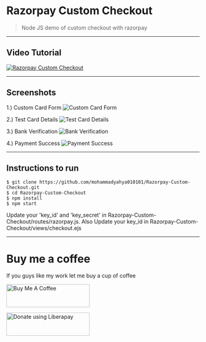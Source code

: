 # Razorpay Custom Checkout

> <Subtitle>
> Node JS demo of custom checkout with razorpay

---
 
## Video Tutorial
[![Razorpay Custom Checkout](https://i.imgur.com/C9F6cmu.jpeg)](https://youtu.be/vF9Qhp7KoGg "Razorpay Custom Checkout")
  
---

## Screenshots

1.) Custom Card Form
![Custom Card Form](https://raw.githubusercontent.com/mohammadyahya010101/Razorpay-Custom-Checkout/main/images/1.png)

2.) Test Card Details
![Test Card Details](https://raw.githubusercontent.com/mohammadyahya010101/Razorpay-Custom-Checkout/main/images/2.png)

3.) Bank Verification
![Bank Verification](https://raw.githubusercontent.com/mohammadyahya010101/Razorpay-Custom-Checkout/main/images/3.png)

4.) Payment Success
![Payment Success](https://raw.githubusercontent.com/mohammadyahya010101/Razorpay-Custom-Checkout/main/images/4.png)

---
## Instructions to run

```
$ git clone https://github.com/mohammadyahya010101/Razorpay-Custom-Checkout.git
$ cd Razorpay-Custom-Checkout
$ npm install
$ npm start
```

Update your 'key_id' and 'key_secret' in Razorpay-Custom-Checkout/routes/razorpay.js.
Also Update your key_id in  Razorpay-Custom-Checkout/views/checkout.ejs 

 ---
# Buy me a coffee
If you guys like my work let me buy a cup of coffee

<a href="https://www.buymeacoffee.com/mohammadyahya01" target="_blank"><img src="https://cdn.buymeacoffee.com/buttons/v2/default-yellow.png" alt="Buy Me A Coffee" style="height: 60px !important;width: 217px !important;" ></a>

 <a href="https://liberapay.com/mohammadyahya010101/donate" target="_blank"><img alt="Donate using Liberapay" src="https://liberapay.com/assets/widgets/donate.svg" style="height: 60px !important;width: 217px !important;" ></a>
